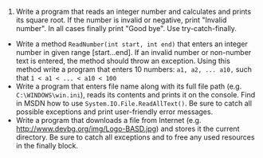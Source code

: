 1. Write a program that reads an integer number and calculates and prints its square root. If the number is invalid or negative, print "Invalid number". In all cases finally print "Good bye". Use try-catch-finally.
* Write a method `ReadNumber(int start, int end)` that enters an integer number in given range [start...end]. If an invalid number or non-number text is entered, the method should throw an exception. Using this method write a program that enters 10 numbers: `a1, a2, ... a10,` such that `1 < a1 < ... < a10 < 100`
* Write a program that enters file name along with its full file path (e.g. `C:\WINDOWS\win.ini`), reads its contents and prints it on the console. Find in MSDN how to use `System.IO.File.ReadAllText()`. Be sure to catch all possible exceptions and print user-friendly error messages.
* Write a program that downloads a file from Internet (e.g. http://www.devbg.org/img/Logo-BASD.jpg) and stores it the current directory. Be sure to catch all exceptions and to free any used resources in the finally block.

